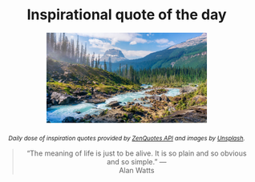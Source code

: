 
<div align="center">

# Inspirational quote of the day

<img src="./data/photo.jpeg" alt="Beautiful nature photo" width="320" height="180">

<sub><i>Daily dose of inspiration quotes provided by [ZenQuotes API](https://zenquotes.io/) and images by [Unsplash](https://unsplash.com/).</i></sub>


<blockquote>&ldquo;The meaning of life is just to be alive. It is so plain and so obvious and so simple.&rdquo; &mdash; <footer>Alan Watts</footer></blockquote>

</div>
